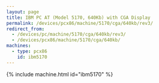 ```yaml
---
layout: page
title: IBM PC AT (Model 5170, 640Kb) with CGA Display
permalink: /devices/pcx86/machine/5170/cga/640kb/rev3/
redirect_from:
  - /devices/pc/machine/5170/cga/640kb/rev3/
  - /devices/pcx86/machine/5170/cga/640kb/
machines:
  - type: pcx86
    id: ibm5170
---
```


{% include machine.html id="ibm5170" %}
